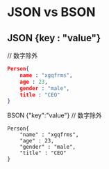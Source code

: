 # JSON  vs  BSON

## JSON {key : "value"}
// 数字除外

```json
Person{
    name : "xgqfrms",
    age : 23,
    gender : "male",
    title : "CEO"
}

``` 


BSON {"key":"value"} 
// 数字除外

```bson
Person{
    "name" : "xgqfrms",
    "age" : 23,
    "gender" : "male",
    "title" : "CEO"
}

``` 





